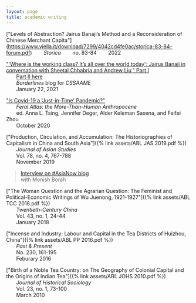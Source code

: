 ```yaml
---
layout: page
title: academic writing
---
```


["Levels of Abstraction? Jairus Banaji’s Method and a Reconsideration of Chinese Merchant Capita"] (https://www.viella.it/download/7299/4042cd4fe0ac/storica-83-84-forum.pdf)
&nbsp;&nbsp;&nbsp;&nbsp;&nbsp;&nbsp; *Storica*
&nbsp;&nbsp;&nbsp;&nbsp;&nbsp;&nbsp; no. 83-84 
&nbsp;&nbsp;&nbsp;&nbsp;&nbsp;&nbsp; 2022

["'Where is the working class? It’s all over the world today': Jairus Banaji in conversation with Sheetal Chhabria and Andrew Liu," Part I](https://www.borderlines-cssaame.org/posts/2021/1/18/where-is-the-working-class-its-all-over-the-world-today)  
&nbsp;&nbsp;&nbsp;&nbsp;&nbsp;&nbsp; [Part II here](https://www.borderlines-cssaame.org/posts/2021/1/18/part-ii-where-is-the-working-class-its-all-over-the-world-today)  
&nbsp;&nbsp;&nbsp;&nbsp;&nbsp;&nbsp; *Borderlines* blog for *CSSAAME*    
&nbsp;&nbsp;&nbsp;&nbsp;&nbsp;&nbsp;  January 22, 2021


["Is Covid-19 a 'Just-in-Time' Pandemic?"](https://feralatlas.supdigital.org/poster/is-covid-19-a-just-in-time-pandemic)  
&nbsp;&nbsp;&nbsp;&nbsp;&nbsp;&nbsp; *Feral Atlas: the More-Than-Human Anthropocene*   
&nbsp;&nbsp;&nbsp;&nbsp;&nbsp;&nbsp; ed. Anna L. Tsing, Jennifer Deger, Alder Keleman Saxena, and Feifei Zhou  
&nbsp;&nbsp;&nbsp;&nbsp;&nbsp;&nbsp; October 2020

 ["Production, Circulation, and Accumulation: The Historiographies of Capitalism in China and South Asia"]({% link assets/ABL JAS 2019.pdf %})  
 &nbsp;&nbsp;&nbsp;&nbsp;&nbsp;&nbsp; *Journal of Asian Studies*  
 &nbsp;&nbsp;&nbsp;&nbsp;&nbsp;&nbsp; Vol. 78, no. 4, 767-788  
 &nbsp;&nbsp;&nbsp;&nbsp;&nbsp;&nbsp; November 2019
 
 > [Interview on #AsiaNow blog](https://www.asianstudies.org/production-circulation-and-accumulation-andrew-liu-on-the-historiographies-of-capitalism-in-china-and-south-asia/)   
 > with Monish Borah 
 
 ["The Woman Question and the Agrarian Question: The Feminist and Political-Economic Writings of Wu Juenong, 1921-1927"]({% link assets/ABL TCC 2018.pdf %})  
 &nbsp;&nbsp;&nbsp;&nbsp;&nbsp;&nbsp; *Twentieth-Century China*  
 &nbsp;&nbsp;&nbsp;&nbsp;&nbsp;&nbsp; Vol. 43, no. 1, 24-44  
 &nbsp;&nbsp;&nbsp;&nbsp;&nbsp;&nbsp; January 2018  
 
 ["Incense and Industry: Labour and Capital in the Tea Districts of Huizhou, China"]({% link assets/ABL PP 2016.pdf %})  
 &nbsp;&nbsp;&nbsp;&nbsp;&nbsp;&nbsp; *Past & Present*  
 &nbsp;&nbsp;&nbsp;&nbsp;&nbsp;&nbsp; No. 230, 161-195  
 &nbsp;&nbsp;&nbsp;&nbsp;&nbsp;&nbsp; Feburary 2016
 
 ["Birth of a Noble Tea Country: on The Geography of Colonial Capital and the Origins of Indian Tea"]({% link assets/ABL JOHS 2010.pdf %})  
 &nbsp;&nbsp;&nbsp;&nbsp;&nbsp;&nbsp; *Journal of Historical Sociology*  
 &nbsp;&nbsp;&nbsp;&nbsp;&nbsp;&nbsp; Vol. 23, no. 1, 73-100  
 &nbsp;&nbsp;&nbsp;&nbsp;&nbsp;&nbsp; March 2010
 
